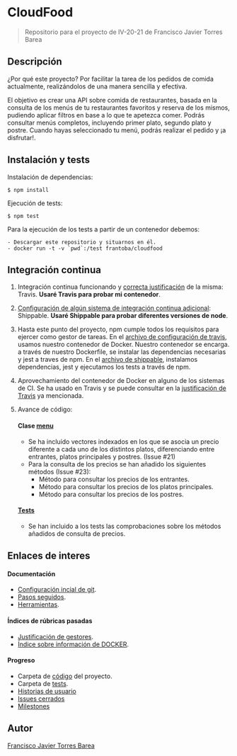 # CloudFood
> Repositorio para el proyecto de IV-20-21 de Francisco Javier Torres Barea

## Descripción

¿Por qué este proyecto? Por facilitar la tarea de los pedidos de comida actualmente, realizándolos de una manera sencilla y efectiva.

El objetivo es crear una API sobre comida de restaurantes, basada en la consulta de los menús de tu restaurantes favoritos y reserva de los mismos, pudiendo aplicar filtros en base a lo que te apetezca comer. Podrás consultar menús completos, incluyendo primer plato, segundo plato y postre. Cuando hayas seleccionado tu menú, podrás realizar el pedido y ¡a disfrutar!.

## Instalación y tests
Instalación de dependencias:
~~~
$ npm install
~~~
Ejecución de tests:
~~~
$ npm test
~~~

Para la ejecución de los tests a partir de un contenedor debemos:
~~~
- Descargar este repositorio y situarnos en él.
- docker run -t -v `pwd`:/test frantoba/cloudfood
~~~

## Integración continua

1. Integración continua funcionando y [correcta justificación](./docs/travis_info.md) de la misma: Travis. **Usaré Travis para probar mi contenedor**.

2. [Configuración de algún sistema de integración continua adicional](./docs/shippable_info.md): Shippable. **Usaré Shippable para probar diferentes versiones de node**.

3. Hasta este punto del proyecto, npm cumple todos los requisitos para ejercer como gestor de tareas. En el [archivo de configuración de travis](./.travis.yml), usamos nuestro contenedor de Docker. Nuestro contenedor se encarga. a través de nuestro Dockerfile, se instalar las dependencias necesarias y jest a traves de npm.
En el [archivo de shippable](./.shippable.yml), instalamos dependencias, jest y ejecutamos los tests a través de npm.

4. Aprovechamiento del contenedor de Docker en alguno de los sistemas de CI. Se ha usado en Travis y se puede consultar en la [justificación de Travis](./docs/travis_info.md) ya mencionada.

5. Avance de código:
	#### Clase [menu](./src/menu.js)
	- Se ha incluído vectores indexados en los que se asocia un precio diferente a cada uno de los distintos platos, diferenciando entre entrantes, platos principales y postres. (Issue #21)
	- Para la consulta de los precios se han añadido los siguientes métodos (Issue #23):
		- Método para consultar los precios de los entrantes. 
		- Método para consultar los precios de los platos principales.
		- Método para consultar los precios de los postres.

	#### [Tests](./tests/menu.test.js)
	- Se han incluido a los tests las comprobaciones sobre los métodos añadidos de consulta de precios. 
 



## Enlaces de interes

#### Documentación
- [Configuración incial de git](./docs/configuracion_inicial.md).
- [Pasos seguidos](./docs/pasos.md).
- [Herramientas](./docs/herramientas.md).

#### Índices de rúbricas pasadas
- [Justificación de gestores](./docs/just_her.md).
- [Índice sobre información de DOCKER](./docs/indicedocker.md).

#### Progreso
- Carpeta de [código](./src) del proyecto.
- Carpeta de [tests](./tests).
- [Historias de usuario](https://github.com/FranToBa/CloudFood/issues?q=is%3Aopen+is%3Aissue+label%3Auser-stories)
- [Issues cerrados](https://github.com/FranToBa/CloudFood/issues?q=is%3Aissue+is%3Aclosed)
- [Milestones](https://github.com/FranToBa/CloudFood/milestones)




## Autor
[Francisco Javier Torres Barea](https://github.com/FranToBa)


